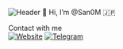  ![Header](https://github.com/san0m/san0m/blob/main/assets/bag.png)
  🦊 Hi, I’m @San0M 🇯🇵

Contact with me          
 [![Website](https://img.shields.io/badge/website-000000?style=for-the-badge&logo=About.me&logoColor=white)](http://sanom.ga) 
 [![Telegram](https://img.shields.io/badge/Telegram-2CA5E0?style=for-the-badge&logo=telegram&logoColor=white)](https://t.me/Im_Tensh1)
